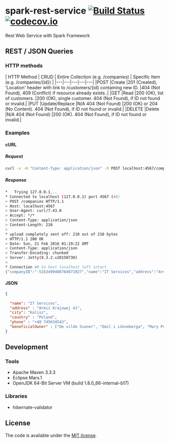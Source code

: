 # spark-rest-service [![Build Status](https://travis-ci.org/amarcinkowski/spark-rest-service.svg?branch=master)](https://travis-ci.org/amarcinkowski/spark-rest-service) [![codecov.io](https://codecov.io/github/amarcinkowski/spark-rest-service/coverage.svg?branch=master)](https://codecov.io/github/amarcinkowski/spark-rest-service?branch=master)

Rest Web Service with Spark Framework

## REST / JSON Queries

### HTTP methods
| HTTP Method |	CRUD |	Entire Collection (e.g. /companies) |	Specific Item (e.g. /companies/{id}) |
|---|---|---|---|---|
|POST |Create |201 (Created), 'Location' header with link to /customers/{id} containing new ID.	|404 (Not Found), 409 (Conflict) if resource already exists..|
|GET |Read	|200 (OK), list of customers. |200 (OK), single customer. 404 (Not Found), if ID not found or invalid.|
|PUT	|Update/Replace	|N/A 404 (Not Found) |200 (OK) or 204 (No Content). 404 (Not Found), if ID not found or invalid.|
|DELETE	|Delete	|N/A 404 (Not Found)	|200 (OK). 404 (Not Found), if ID not found or invalid.|

### Examples
#### cURL
##### Request
```bash
curl -v -H "Content-Type: application/json" -X POST localhost:4567/companies -d '{"name" : "IT Services",  "address" : "Armii Krajowej 41",  "city": "Kalisz",  "country" : "Poland",  "phone" : "+48 745634543",  "beneficialOwner" : ["Andrzej Marcinkowski", "Emil i Lönneberga", "Mary Poppins"]}'
```

##### Response
```bash
*   Trying 127.0.0.1...
* Connected to localhost (127.0.0.1) port 4567 (#0)
> POST /companies HTTP/1.1
> Host: localhost:4567
> User-Agent: curl/7.43.0
> Accept: */*
> Content-Type: application/json
> Content-Length: 210
> 
* upload completely sent off: 210 out of 210 bytes
< HTTP/1.1 200 OK
< Date: Sun, 21 Feb 2016 01:19:22 GMT
< Content-Type: application/json
< Transfer-Encoding: chunked
< Server: Jetty(9.3.2.v20150730)
< 
* Connection #0 to host localhost left intact
{"companyID":"-5163499408764871927","name":"IT Services","address":"Armii Krajowej 41","city":"Kalisz","country":"Poland","beneficialOwner":["Andrzej Marcinkowski","Emil i Lönneberga","Mary Poppins"]}
```
#### JSON
```json
{
  
  "name": "IT Services",
  "address" : "Armii Krajowej 41",
  "city": "Kalisz",
  "country" : "Poland",
  "phone" : "+48 745634543",
  "beneficialOwner" : ["De vilde Svaner", "Emil i Lönneberga", "Mary Poppins", "Den lille Havfrue"]
}
```

## Development
### Tools
* Apache Maven 3.3.3
* Eclipse Mars.1
* OpenJDK 64-Bit Server VM (build 1.8.0_66-internal-b17)

### Libraries
* hibernate-validator

## License

The code is available under the [MIT license](LICENSE.txt).
